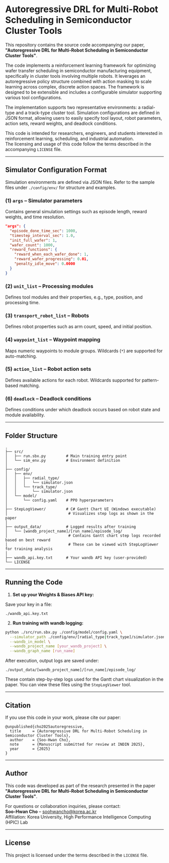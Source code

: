 # Autoregressive DRL for Multi-Robot Scheduling in Semiconductor Cluster Tools

This repository contains the source code accompanying our paper,  
**"Autoregressive DRL for Multi-Robot Scheduling in Semiconductor Cluster Tools"**.

The code implements a reinforcement learning framework for optimizing wafer transfer scheduling in semiconductor manufacturing equipment, specifically in cluster tools involving multiple robots. It leverages an autoregressive policy structure combined with action masking to scale learning across complex, discrete action spaces. The framework is designed to be extensible and includes a configurable simulator supporting various tool configurations.

The implementation supports two representative environments: a radial-type and a track-type cluster tool. Simulation configurations are defined in JSON format, allowing users to easily specify tool layout, robot parameters, action sets, reward weights, and deadlock conditions.

This code is intended for researchers, engineers, and students interested in reinforcement learning, scheduling, and industrial automation.  
The licensing and usage of this code follow the terms described in the accompanying `LICENSE` file.

---

## Simulator Configuration Format

Simulation environments are defined via JSON files. Refer to the sample files under `./config/env/` for structure and examples.

### (1) `args` – Simulator parameters  
Contains general simulation settings such as episode length, reward weights, and time resolution.

```json
"args": {
  "episode_done_time_sec": 1000,
  "timestep_interval_sec": 1.0,
  "init_full_wafer": 1,
  "wafer_count": 1000,
  "reward_functions": {
    "reward_when_each_wafer_done": 1,
    "reward_wafer_progressing": 0.01,
    "penalty_idle_move": 0.0000
  }
}
```

### (2) `unit_list` – Processing modules  
Defines tool modules and their properties, e.g., type, position, and processing time.

### (3) `transport_robot_list` – Robots  
Defines robot properties such as arm count, speed, and initial position.

### (4) `waypoint_list` – Waypoint mapping  
Maps numeric waypoints to module groups. Wildcards (`*`) are supported for auto-matching.

### (5) `action_list` – Robot action sets  
Defines available actions for each robot. Wildcards supported for pattern-based matching.

### (6) `deadlock` – Deadlock conditions  
Defines conditions under which deadlock occurs based on robot state and module availability.

---

## Folder Structure

```
.
├── src/
│   ├── run.sbx.py         # Main training entry point
│   └── sim_env.py         # Environment definition
│
├── config/
│   ├── env/
│   │   ├── radial_type/
│   │   │   └── simulator.json
│   │   └── track_type/
│   │       └── simulator.json
│   └── model/
│       └── config.yaml    # PPO hyperparameters
│
├── StepLogViewer/         # C# Gantt Chart UI (Windows executable)
│                           # Visualizes step logs as shown in the paper
│
├── output_data/           # Logged results after training
│   └── [wandb_project_name]/[run_name]/episode_log/
│                           # Contains Gantt chart step logs recorded based on best reward
│                           # These can be viewed with StepLogViewer for training analysis
│
├── wandb_api.key.txt      # Your wandb API key (user-provided)
└── LICENSE
```

---

## Running the Code

1. **Set up your Weights & Biases API key:**

Save your key in a file:
```
./wandb_api.key.txt
```

2. **Run training with wandb logging:**

```bash
python ./src/run.sbx.py ./config/model/config.yaml \
  --simulator_path ./config/env/[radial_type|track_type]/simulator.json \
  --wandb_in_model \
  --wandb_project_name [your_wandb_project] \
  --wandb_graph_name [run_name]
```

After execution, output logs are saved under:
```
./output_data/[wandb_project_name]/[run_name]/episode_log/
```
These contain step-by-step logs used for the Gantt chart visualization in the paper. You can view these files using the `StepLogViewer` tool.

---

## Citation

If you use this code in your work, please cite our paper:

```
@unpublished{cho2025autoregressive,
  title     = {Autoregressive DRL for Multi-Robot Scheduling in Semiconductor Cluster Tools},
  author    = {Soo-Hwan Cho},
  note      = {Manuscript submitted for review at INDIN 2025},
  year      = {2025}
}
```
---

## Author

This code was developed as part of the research presented in the paper  
**"Autoregressive DRL for Multi-Robot Scheduling in Semiconductor Cluster Tools"**.

For questions or collaboration inquiries, please contact:  
**Soo-Hwan Cho** – soohwancho@korea.ac.kr  
Affiliation: Korea University, High Performance Intelligence Computing (HPIC) Lab

---

## License

This project is licensed under the terms described in the `LICENSE` file.

